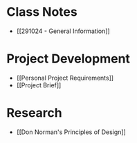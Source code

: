 # Class Notes

- [[291024 - General Information]]

# Project Development

- [[Personal Project Requirements]]
- [[Project Brief]]

# Research

- [[Don Norman's Principles of Design]]